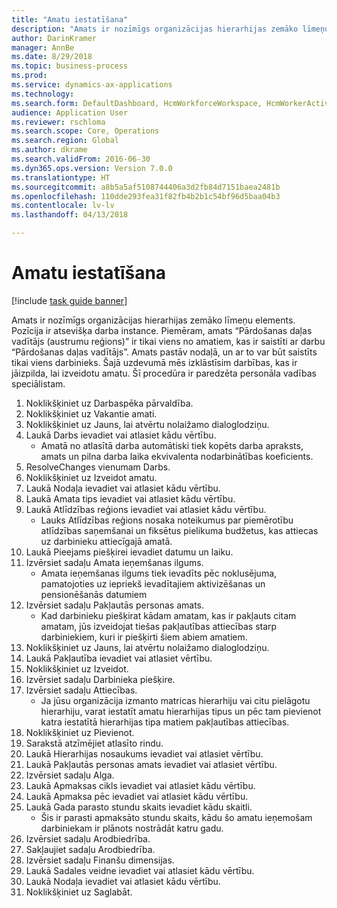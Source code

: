 ```yaml
--- 
title: "Amatu iestatīšana"
description: "Amats ir nozīmīgs organizācijas hierarhijas zemāko līmeņu elements."
author: DarinKramer
manager: AnnBe
ms.date: 8/29/2018
ms.topic: business-process
ms.prod: 
ms.service: dynamics-ax-applications
ms.technology: 
ms.search.form: DefaultDashboard, HcmWorkforceWorkspace, HcmWorkerActivityChart, HcmAllWorkersListPart, HcmPosition, HcmPositionNewPosition, HcmJobLookup, HcmPositionReportsToDialog, HcmPositionLookup, FinancialDimensionDefaultTemplatesLookup, DimensionLookup
audience: Application User
ms.reviewer: rschloma
ms.search.scope: Core, Operations
ms.search.region: Global
ms.author: dkrame
ms.search.validFrom: 2016-06-30
ms.dyn365.ops.version: Version 7.0.0
ms.translationtype: HT
ms.sourcegitcommit: a8b5a5af5108744406a3d2fb84d7151baea2481b
ms.openlocfilehash: 110dde293fea31f82fb4b2b1c54bf96d5baa04b3
ms.contentlocale: lv-lv
ms.lasthandoff: 04/13/2018

---
```

# <a name="set-up-positions"></a>Amatu iestatīšana

[!include [task guide banner](../../includes/task-guide-banner.md)]

Amats ir nozīmīgs organizācijas hierarhijas zemāko līmeņu elements. Pozīcija ir atsevišķa darba instance. Piemēram, amats “Pārdošanas daļas vadītājs (austrumu reģions)” ir tikai viens no amatiem, kas ir saistīti ar darbu “Pārdošanas daļas vadītājs”. Amats pastāv nodaļā, un ar to var būt saistīts tikai viens darbinieks. Šajā uzdevumā mēs izklāstīsim darbības, kas ir jāizpilda, lai izveidotu amatu. Šī procedūra ir paredzēta personāla vadības speciālistam.

1. Noklikšķiniet uz Darbaspēka pārvaldība.
2. Noklikšķiniet uz Vakantie amati.
3. Noklikšķiniet uz Jauns, lai atvērtu nolaižamo dialoglodziņu.
4. Laukā Darbs ievadiet vai atlasiet kādu vērtību.
    * Amatā no atlasītā darba automātiski tiek kopēts darba apraksts, amats un pilna darba laika ekvivalenta nodarbinātības koeficients.  
5. ResolveChanges vienumam Darbs.
6. Noklikšķiniet uz Izveidot amatu.
7. Laukā Nodaļa ievadiet vai atlasiet kādu vērtību.
8. Laukā Amata tips ievadiet vai atlasiet kādu vērtību.
9. Laukā Atlīdzības reģions ievadiet vai atlasiet kādu vērtību.
    * Lauks Atlīdzības reģions nosaka noteikumus par piemērotību atlīdzības saņemšanai un fiksētus pielikuma budžetus, kas attiecas uz darbinieku attiecīgajā amatā.  
10. Laukā Pieejams piešķirei ievadiet datumu un laiku.
11. Izvērsiet sadaļu Amata ieņemšanas ilgums.
    * Amata ieņemšanas ilgums tiek ievadīts pēc noklusējuma, pamatojoties uz iepriekš ievadītajiem aktivizēšanas un pensionēšanās datumiem  
12. Izvērsiet sadaļu Pakļautās personas amats.
    * Kad darbinieku piešķirat kādam amatam, kas ir pakļauts citam amatam, jūs izveidojat tiešas pakļautības attiecības starp darbiniekiem, kuri ir piešķirti šiem abiem amatiem.  
13. Noklikšķiniet uz Jauns, lai atvērtu nolaižamo dialoglodziņu.
14. Laukā Pakļautība ievadiet vai atlasiet vērtību.
15. Noklikšķiniet uz Izveidot.
16. Izvērsiet sadaļu Darbinieka piešķire.
17. Izvērsiet sadaļu Attiecības.
    * Ja jūsu organizācija izmanto matricas hierarhiju vai citu pielāgotu hierarhiju, varat iestatīt amatu hierarhijas tipus un pēc tam pievienot katra iestatītā hierarhijas tipa matiem pakļautības attiecības.  
18. Noklikšķiniet uz Pievienot.
19. Sarakstā atzīmējiet atlasīto rindu.
20. Laukā Hierarhijas nosaukums ievadiet vai atlasiet vērtību.
21. Laukā Pakļautās personas amats ievadiet vai atlasiet vērtību.
22. Izvērsiet sadaļu Alga.
23. Laukā Apmaksas cikls ievadiet vai atlasiet kādu vērtību.
24. Laukā Apmaksa pēc ievadiet vai atlasiet kādu vērtību.
25. Laukā Gada parasto stundu skaits ievadiet kādu skaitli.
    * Šis ir parasti apmaksāto stundu skaits, kādu šo amatu ieņemošam darbiniekam ir plānots nostrādāt katru gadu.  
26. Izvērsiet sadaļu Arodbiedrība.
27. Sakļaujiet sadaļu Arodbiedrība.
28. Izvērsiet sadaļu Finanšu dimensijas.
29. Laukā Sadales veidne ievadiet vai atlasiet kādu vērtību.
30. Laukā Nodaļa ievadiet vai atlasiet kādu vērtību.
31. Noklikšķiniet uz Saglabāt.


